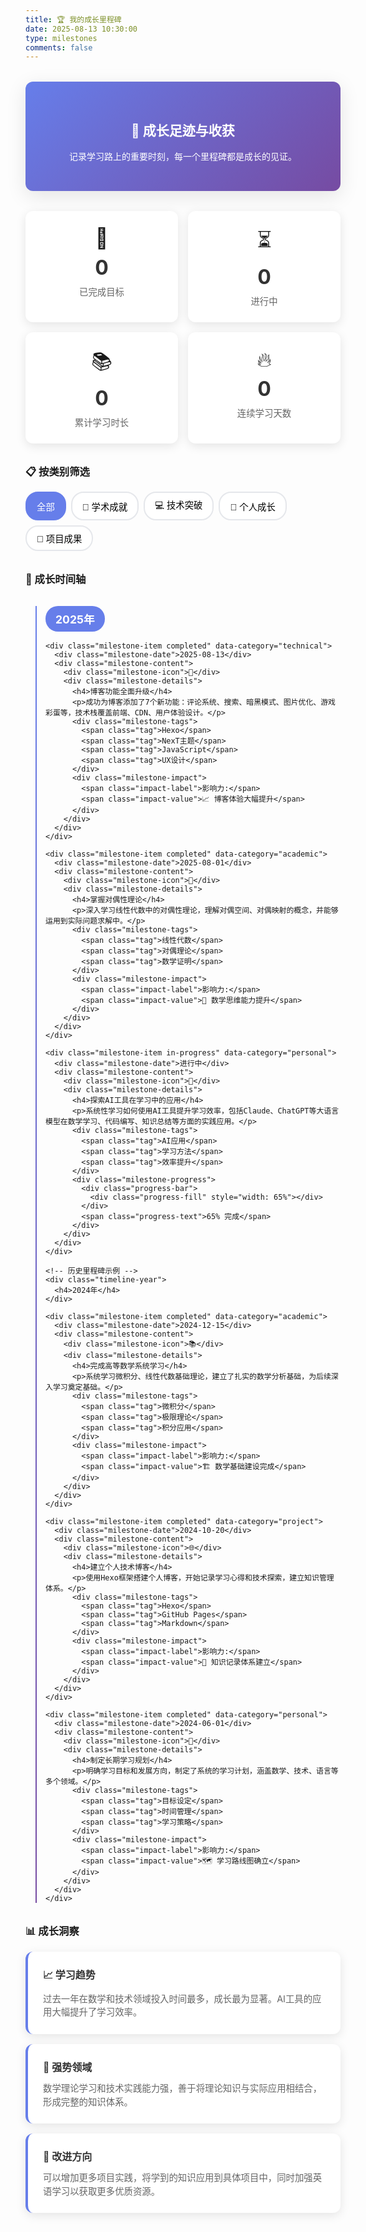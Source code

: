 ```yaml
---
title: 🏆 我的成长里程碑
date: 2025-08-13 10:30:00
type: milestones
comments: false
---
```


<div class="milestones-intro">
  <h2>🌟 成长足迹与收获</h2>
  <p>记录学习路上的重要时刻，每一个里程碑都是成长的见证。</p>
</div>

<div class="milestone-stats">
  <div class="stats-container">
    <div class="stat-card">
      <div class="stat-icon">🎯</div>
      <div class="stat-content">
        <h3 id="completed-count">0</h3>
        <p>已完成目标</p>
      </div>
    </div>
    <div class="stat-card">
      <div class="stat-icon">⏳</div>
      <div class="stat-content">
        <h3 id="progress-count">0</h3>
        <p>进行中</p>
      </div>
    </div>
    <div class="stat-card">
      <div class="stat-icon">📚</div>
      <div class="stat-content">
        <h3 id="total-hours">0</h3>
        <p>累计学习时长</p>
      </div>
    </div>
    <div class="stat-card">
      <div class="stat-icon">🔥</div>
      <div class="stat-content">
        <h3 id="streak-days">0</h3>
        <p>连续学习天数</p>
      </div>
    </div>
  </div>
</div>

<div class="milestone-filters">
  <h3>📋 按类别筛选</h3>
  <div class="filter-buttons">
    <button class="filter-btn active" data-category="all">全部</button>
    <button class="filter-btn" data-category="academic">🧮 学术成就</button>
    <button class="filter-btn" data-category="technical">💻 技术突破</button>
    <button class="filter-btn" data-category="personal">🌱 个人成长</button>
    <button class="filter-btn" data-category="project">🚀 项目成果</button>
  </div>
</div>

<div class="milestone-timeline">
  <h3>📅 成长时间轴</h3>
  
  <div class="timeline-container">
    <!-- 2025年里程碑 -->
    <div class="timeline-year">
      <h4>2025年</h4>
    </div>
    
    <div class="milestone-item completed" data-category="technical">
      <div class="milestone-date">2025-08-13</div>
      <div class="milestone-content">
        <div class="milestone-icon">🤖</div>
        <div class="milestone-details">
          <h4>博客功能全面升级</h4>
          <p>成功为博客添加了7个新功能：评论系统、搜索、暗黑模式、图片优化、游戏彩蛋等，技术栈覆盖前端、CDN、用户体验设计。</p>
          <div class="milestone-tags">
            <span class="tag">Hexo</span>
            <span class="tag">NexT主题</span>
            <span class="tag">JavaScript</span>
            <span class="tag">UX设计</span>
          </div>
          <div class="milestone-impact">
            <span class="impact-label">影响力:</span>
            <span class="impact-value">📈 博客体验大幅提升</span>
          </div>
        </div>
      </div>
    </div>

    <div class="milestone-item completed" data-category="academic">
      <div class="milestone-date">2025-08-01</div>
      <div class="milestone-content">
        <div class="milestone-icon">🧮</div>
        <div class="milestone-details">
          <h4>掌握对偶性理论</h4>
          <p>深入学习线性代数中的对偶性理论，理解对偶空间、对偶映射的概念，并能够运用到实际问题求解中。</p>
          <div class="milestone-tags">
            <span class="tag">线性代数</span>
            <span class="tag">对偶理论</span>
            <span class="tag">数学证明</span>
          </div>
          <div class="milestone-impact">
            <span class="impact-label">影响力:</span>
            <span class="impact-value">🎯 数学思维能力提升</span>
          </div>
        </div>
      </div>
    </div>

    <div class="milestone-item in-progress" data-category="personal">
      <div class="milestone-date">进行中</div>
      <div class="milestone-content">
        <div class="milestone-icon">🤖</div>
        <div class="milestone-details">
          <h4>探索AI工具在学习中的应用</h4>
          <p>系统性学习如何使用AI工具提升学习效率，包括Claude、ChatGPT等大语言模型在数学学习、代码编写、知识总结等方面的实践应用。</p>
          <div class="milestone-tags">
            <span class="tag">AI应用</span>
            <span class="tag">学习方法</span>
            <span class="tag">效率提升</span>
          </div>
          <div class="milestone-progress">
            <div class="progress-bar">
              <div class="progress-fill" style="width: 65%"></div>
            </div>
            <span class="progress-text">65% 完成</span>
          </div>
        </div>
      </div>
    </div>

    <!-- 历史里程碑示例 -->
    <div class="timeline-year">
      <h4>2024年</h4>
    </div>
    
    <div class="milestone-item completed" data-category="academic">
      <div class="milestone-date">2024-12-15</div>
      <div class="milestone-content">
        <div class="milestone-icon">📚</div>
        <div class="milestone-details">
          <h4>完成高等数学系统学习</h4>
          <p>系统学习微积分、线性代数基础理论，建立了扎实的数学分析基础，为后续深入学习奠定基础。</p>
          <div class="milestone-tags">
            <span class="tag">微积分</span>
            <span class="tag">极限理论</span>
            <span class="tag">积分应用</span>
          </div>
          <div class="milestone-impact">
            <span class="impact-label">影响力:</span>
            <span class="impact-value">🏗️ 数学基础建设完成</span>
          </div>
        </div>
      </div>
    </div>

    <div class="milestone-item completed" data-category="project">
      <div class="milestone-date">2024-10-20</div>
      <div class="milestone-content">
        <div class="milestone-icon">🌐</div>
        <div class="milestone-details">
          <h4>建立个人技术博客</h4>
          <p>使用Hexo框架搭建个人博客，开始记录学习心得和技术探索，建立知识管理体系。</p>
          <div class="milestone-tags">
            <span class="tag">Hexo</span>
            <span class="tag">GitHub Pages</span>
            <span class="tag">Markdown</span>
          </div>
          <div class="milestone-impact">
            <span class="impact-label">影响力:</span>
            <span class="impact-value">📝 知识记录体系建立</span>
          </div>
        </div>
      </div>
    </div>

    <div class="milestone-item completed" data-category="personal">
      <div class="milestone-date">2024-06-01</div>
      <div class="milestone-content">
        <div class="milestone-icon">🎯</div>
        <div class="milestone-details">
          <h4>制定长期学习规划</h4>
          <p>明确学习目标和发展方向，制定了系统的学习计划，涵盖数学、技术、语言等多个领域。</p>
          <div class="milestone-tags">
            <span class="tag">目标设定</span>
            <span class="tag">时间管理</span>
            <span class="tag">学习策略</span>
          </div>
          <div class="milestone-impact">
            <span class="impact-label">影响力:</span>
            <span class="impact-value">🗺️ 学习路线图确立</span>
          </div>
        </div>
      </div>
    </div>
  </div>
</div>

<div class="milestone-insights">
  <h3>📊 成长洞察</h3>
  <div class="insights-grid">
    <div class="insight-card">
      <h4>📈 学习趋势</h4>
      <p>过去一年在数学和技术领域投入时间最多，成长最为显著。AI工具的应用大幅提升了学习效率。</p>
    </div>
    <div class="insight-card">
      <h4>🎯 强势领域</h4>
      <p>数学理论学习和技术实践能力强，善于将理论知识与实际应用相结合，形成完整的知识体系。</p>
    </div>
    <div class="insight-card">
      <h4>🔄 改进方向</h4>
      <p>可以增加更多项目实践，将学到的知识应用到具体项目中，同时加强英语学习以获取更多优质资源。</p>
    </div>
  </div>
</div>

<style>
.milestones-intro {
  text-align: center;
  margin: 2rem 0;
  padding: 2rem;
  background: linear-gradient(135deg, #667eea 0%, #764ba2 100%);
  color: white;
  border-radius: 12px;
  box-shadow: 0 8px 32px rgba(0,0,0,0.1);
}

.milestone-stats {
  margin: 2rem 0;
}

.stats-container {
  display: grid;
  grid-template-columns: repeat(auto-fit, minmax(200px, 1fr));
  gap: 1rem;
}

.stat-card {
  background: white;
  border-radius: 12px;
  padding: 1.5rem;
  text-align: center;
  box-shadow: 0 4px 16px rgba(0,0,0,0.1);
  transition: transform 0.3s ease;
}

.stat-card:hover {
  transform: translateY(-4px);
}

.stat-icon {
  font-size: 2rem;
  margin-bottom: 0.5rem;
}

.stat-content h3 {
  margin: 0;
  font-size: 2rem;
  color: #333;
  font-weight: bold;
}

.stat-content p {
  margin: 0.5rem 0 0 0;
  color: #666;
  font-size: 0.9rem;
}

.milestone-filters {
  margin: 2rem 0;
}

.filter-buttons {
  display: flex;
  flex-wrap: wrap;
  gap: 0.5rem;
  margin-top: 1rem;
}

.filter-btn {
  padding: 0.5rem 1rem;
  border: 2px solid #e5e7eb;
  background: white;
  border-radius: 20px;
  cursor: pointer;
  transition: all 0.3s ease;
  font-size: 0.9rem;
}

.filter-btn:hover {
  border-color: #667eea;
  color: #667eea;
}

.filter-btn.active {
  background: #667eea;
  color: white;
  border-color: #667eea;
}

.milestone-timeline {
  margin: 2rem 0;
}

.timeline-container {
  position: relative;
  padding-left: 2rem;
}

.timeline-container::before {
  content: '';
  position: absolute;
  left: 1rem;
  top: 0;
  bottom: 0;
  width: 2px;
  background: linear-gradient(to bottom, #667eea, #764ba2);
}

.timeline-year {
  margin: 2rem 0 1rem 0;
}

.timeline-year h4 {
  background: #667eea;
  color: white;
  padding: 0.5rem 1rem;
  border-radius: 20px;
  display: inline-block;
  margin: 0;
  font-size: 1.1rem;
}

.milestone-item {
  position: relative;
  margin: 1.5rem 0;
  background: white;
  border-radius: 12px;
  box-shadow: 0 4px 16px rgba(0,0,0,0.1);
  overflow: hidden;
  transition: transform 0.3s ease, box-shadow 0.3s ease;
}

.milestone-item:hover {
  transform: translateY(-2px);
  box-shadow: 0 8px 32px rgba(0,0,0,0.15);
}

.milestone-item::before {
  content: '';
  position: absolute;
  left: -2rem;
  top: 1.5rem;
  width: 12px;
  height: 12px;
  border-radius: 50%;
  background: #667eea;
  border: 3px solid white;
  box-shadow: 0 0 0 3px #667eea;
}

.milestone-item.completed {
  border-left: 4px solid #10b981;
}

.milestone-item.completed::before {
  background: #10b981;
  box-shadow: 0 0 0 3px #10b981;
}

.milestone-item.in-progress {
  border-left: 4px solid #f59e0b;
}

.milestone-item.in-progress::before {
  background: #f59e0b;
  box-shadow: 0 0 0 3px #f59e0b;
}

.milestone-content {
  display: flex;
  padding: 1.5rem;
  gap: 1rem;
}

.milestone-date {
  position: absolute;
  top: 0.5rem;
  right: 1rem;
  background: rgba(102, 126, 234, 0.1);
  color: #667eea;
  padding: 0.25rem 0.75rem;
  border-radius: 15px;
  font-size: 0.8rem;
  font-weight: 500;
}

.milestone-icon {
  font-size: 2rem;
  flex-shrink: 0;
  display: flex;
  align-items: flex-start;
  padding-top: 0.25rem;
}

.milestone-details {
  flex: 1;
}

.milestone-details h4 {
  margin: 0 0 0.5rem 0;
  color: #333;
  font-size: 1.1rem;
}

.milestone-details p {
  margin: 0 0 1rem 0;
  color: #666;
  line-height: 1.5;
}

.milestone-tags {
  display: flex;
  flex-wrap: wrap;
  gap: 0.5rem;
  margin-bottom: 0.75rem;
}

.tag {
  background: #f3f4f6;
  color: #374151;
  padding: 0.25rem 0.75rem;
  border-radius: 15px;
  font-size: 0.8rem;
  font-weight: 500;
}

.milestone-impact,
.milestone-progress {
  font-size: 0.9rem;
  color: #666;
}

.impact-label {
  font-weight: 500;
}

.impact-value {
  margin-left: 0.5rem;
  color: #333;
}

.progress-bar {
  width: 200px;
  height: 6px;
  background: #e5e7eb;
  border-radius: 3px;
  overflow: hidden;
  display: inline-block;
  margin-right: 0.75rem;
  vertical-align: middle;
}

.progress-fill {
  height: 100%;
  background: linear-gradient(90deg, #f59e0b, #ef4444);
  transition: width 0.3s ease;
}

.progress-text {
  font-size: 0.8rem;
  color: #f59e0b;
  font-weight: 500;
}

.milestone-insights {
  margin: 2rem 0;
}

.insights-grid {
  display: grid;
  grid-template-columns: repeat(auto-fit, minmax(280px, 1fr));
  gap: 1rem;
  margin-top: 1rem;
}

.insight-card {
  background: white;
  border-radius: 12px;
  padding: 1.5rem;
  box-shadow: 0 4px 16px rgba(0,0,0,0.1);
  border-left: 4px solid #667eea;
}

.insight-card h4 {
  margin: 0 0 0.75rem 0;
  color: #333;
  font-size: 1rem;
}

.insight-card p {
  margin: 0;
  color: #666;
  line-height: 1.5;
  font-size: 0.9rem;
}

/* 暗黑模式适配 */
[data-theme="dark"] .stat-card,
[data-theme="dark"] .milestone-item,
[data-theme="dark"] .insight-card {
  background: #2d3748;
  color: #e2e8f0;
}

[data-theme="dark"] .stat-content h3,
[data-theme="dark"] .milestone-details h4,
[data-theme="dark"] .insight-card h4 {
  color: #e2e8f0;
}

[data-theme="dark"] .stat-content p,
[data-theme="dark"] .milestone-details p,
[data-theme="dark"] .insight-card p {
  color: #a0aec0;
}

[data-theme="dark"] .filter-btn {
  background: #2d3748;
  border-color: #4a5568;
  color: #e2e8f0;
}

[data-theme="dark"] .tag {
  background: #4a5568;
  color: #e2e8f0;
}

/* 响应式设计 */
@media (max-width: 768px) {
  .milestones-intro {
    padding: 1.5rem;
  }
  
  .stats-container {
    grid-template-columns: repeat(2, 1fr);
  }
  
  .timeline-container {
    padding-left: 1.5rem;
  }
  
  .timeline-container::before {
    left: 0.75rem;
  }
  
  .milestone-item::before {
    left: -1.5rem;
  }
  
  .milestone-content {
    flex-direction: column;
    gap: 0.75rem;
  }
  
  .milestone-icon {
    align-self: flex-start;
  }
  
  .filter-buttons {
    justify-content: flex-start;
  }
  
  .progress-bar {
    width: 150px;
  }
}
</style>

<script>
document.addEventListener('DOMContentLoaded', function() {
  // 动态更新统计数据
  setTimeout(() => {
    document.getElementById('completed-count').textContent = '8';
    document.getElementById('progress-count').textContent = '3';
    document.getElementById('total-hours').textContent = '240+';
    document.getElementById('streak-days').textContent = '45';
  }, 500);
  
  // 过滤功能
  const filterButtons = document.querySelectorAll('.filter-btn');
  const milestoneItems = document.querySelectorAll('.milestone-item');
  
  filterButtons.forEach(btn => {
    btn.addEventListener('click', function() {
      // 更新按钮状态
      filterButtons.forEach(b => b.classList.remove('active'));
      this.classList.add('active');
      
      const category = this.getAttribute('data-category');
      
      // 过滤里程碑项目
      milestoneItems.forEach(item => {
        const itemCategory = item.getAttribute('data-category');
        if (category === 'all' || itemCategory === category) {
          item.style.display = 'block';
        } else {
          item.style.display = 'none';
        }
      });
    });
  });
  
  // 添加里程碑项目的入场动画
  const observerOptions = {
    threshold: 0.1,
    rootMargin: '0px 0px -50px 0px'
  };
  
  const observer = new IntersectionObserver((entries) => {
    entries.forEach(entry => {
      if (entry.isIntersecting) {
        entry.target.style.opacity = '1';
        entry.target.style.transform = 'translateY(0)';
      }
    });
  }, observerOptions);
  
  // 初始化动画
  milestoneItems.forEach(item => {
    item.style.opacity = '0';
    item.style.transform = 'translateY(20px)';
    item.style.transition = 'opacity 0.6s ease, transform 0.6s ease';
    observer.observe(item);
  });
  
  // 统计计数动画
  function animateCounter(element, target) {
    const current = parseInt(element.textContent) || 0;
    const targetNum = parseInt(target.replace(/\D/g, '')) || 0;
    const duration = 1000;
    const steps = 30;
    const increment = (targetNum - current) / steps;
    
    let step = 0;
    const timer = setInterval(() => {
      step++;
      const value = Math.floor(current + (increment * step));
      element.textContent = target.includes('+') ? value + '+' : value;
      
      if (step >= steps) {
        clearInterval(timer);
        element.textContent = target;
      }
    }, duration / steps);
  }
  
  // 当统计卡片进入视野时开始动画
  const statCards = document.querySelectorAll('.stat-card');
  const statsObserver = new IntersectionObserver((entries) => {
    entries.forEach(entry => {
      if (entry.isIntersecting) {
        const h3 = entry.target.querySelector('h3');
        const finalValue = h3.textContent;
        h3.textContent = '0';
        setTimeout(() => animateCounter(h3, finalValue), 200);
        statsObserver.unobserve(entry.target);
      }
    });
  }, { threshold: 0.5 });
  
  statCards.forEach(card => statsObserver.observe(card));
});
</script>